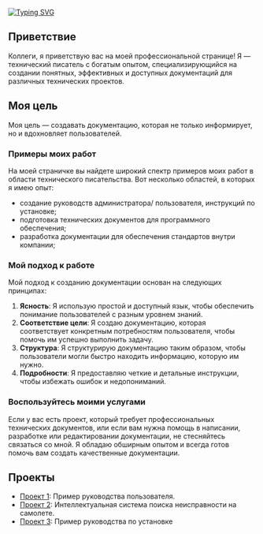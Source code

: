 
<!---Пример кода-->
[![Typing SVG](https://readme-typing-svg.herokuapp.com?color=%2336BCF7&lines=Портфолио+технического+писателя&pause=10000)](https://github.com/Kosmos7778/project/blob/main)



## Приветствие

Коллеги, я приветствую вас на моей профессиональной странице! Я — технический писатель с богатым опытом, специализирующийся на создании понятных, эффективных и доступных документаций для различных технических проектов.

## Моя цель

Моя цель — создавать документацию, которая не только информирует, но и вдохновляет пользователей. 

### Примеры моих работ

На моей страничке вы найдете широкий спектр примеров моих работ в области технического писательства.  Вот несколько областей, в которых я имею опыт:

- cоздание руководств администратора/ пользователя,  инструкций по установке;
- подготовка технических документов для программного обеспечения;
- разработка документации для обеспечения стандартов внутри компании;


### Мой подход к работе

Мой подход к созданию документации основан на следующих принципах:

1. **Ясность**: Я использую простой и доступный язык, чтобы обеспечить понимание пользователей с разным уровнем знаний.
2. **Соответствие цели**: Я создаю документацию, которая соответствует конкретным потребностям пользователя, чтобы помочь им успешно выполнить задачу.
3. **Структура**: Я структурирую документацию таким образом, чтобы пользователи могли быстро находить информацию, которую им нужно.
4. **Подробности**: Я предоставляю четкие и детальные инструкции, чтобы избежать ошибок и недопониманий.

### Воспользуйтесь моими услугами

Если у вас есть проект, который требует профессиональных технических документов, или если вам нужна помощь в написании, разработке или редактировании документации, не стесняйтесь связаться со мной. Я обладаю обширным опытом и всегда готов помочь вам создать качественные документации.



## Проекты

* [Проект 1](https://github.com/Kosmos7778/project/blob/main/Руководство%20пользователя.pdf): Пример руководства пользователя.
* [Проект 2](intellektualnaya-sistema-poiska-neispravnosti-na-samolyote.pdf): Интеллектуальная система поиска неисправности на самолете.
* [Проект 3](https://github.com/Kosmos7778/project/blob/main/installation_guide.pdf): Пример руководства по установке

